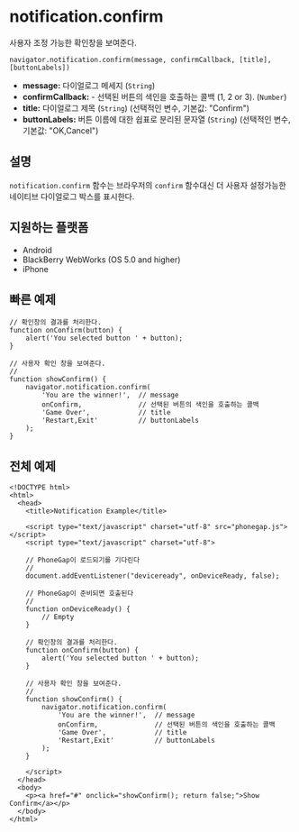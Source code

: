 notification.confirm
====================

사용자 조정 가능한 확인창을 보여준다.

    navigator.notification.confirm(message, confirmCallback, [title], [buttonLabels])

- __message:__ 다이얼로그 메세지 (`String`)
- __confirmCallback:__ - 선택된 버튼의 색인을 호출하는 콜백 (1, 2 or 3). (`Number`)
- __title:__ 다이얼로그 제목 (`String`) (선택적인 변수, 기본값: "Confirm")
- __buttonLabels:__ 버튼 이름에 대한 쉽표로 분리된 문자열 (`String`) (선택적인 변수, 기본값: "OK,Cancel")
    
설명
-----------

`notification.confirm` 함수는 브라우저의 `confirm` 함수대신 더 사용자 설정가능한 네이티브 다이얼로그 박스를 표시한다.

지원하는 플랫폼
-------------------

- Android
- BlackBerry WebWorks (OS 5.0 and higher)
- iPhone

빠른 예제
-------------

	// 확인창의 결과를 처리한다.
	function onConfirm(button) {
		alert('You selected button ' + button);
	}

    // 사용자 확인 창을 보여준다.
    //
    function showConfirm() {
        navigator.notification.confirm(
	        'You are the winner!',  // message
			onConfirm,				// 선택된 버튼의 색인을 호출하는 콜백
	        'Game Over',            // title
	        'Restart,Exit'          // buttonLabels
        );
    }
        
전체 예제
------------

    <!DOCTYPE html>
    <html>
      <head>
        <title>Notification Example</title>

        <script type="text/javascript" charset="utf-8" src="phonegap.js"></script>
        <script type="text/javascript" charset="utf-8">

        // PhoneGap이 로드되기를 기다린다
        //
        document.addEventListener("deviceready", onDeviceReady, false);

        // PhoneGap이 준비되면 호출된다
        //
        function onDeviceReady() {
            // Empty
        }
    
		// 확인창의 결과를 처리한다.
		function onConfirm(button) {
			alert('You selected button ' + button);
		}

        // 사용자 확인 창을 보여준다.
        //
        function showConfirm() {
            navigator.notification.confirm(
		        'You are the winner!',  // message
				onConfirm,				// 선택된 버튼의 색인을 호출하는 콜백
		        'Game Over',            // title
		        'Restart,Exit'          // buttonLabels
            );
        }
    
        </script>
      </head>
      <body>
        <p><a href="#" onclick="showConfirm(); return false;">Show Confirm</a></p>
      </body>
    </html>
